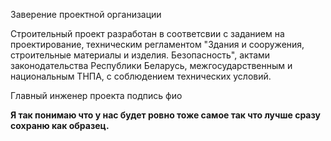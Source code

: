Заверение проектной организации

Строительный проект разработан в соответсвии с заданием на проектирование, техническим регламентом "Здания и сооружения, строительные материалы и изделия. Безопасность", актами законодательства Республики Беларусь, межгосударственным и национальным ТНПА, с соблюдением технических условий.

Главный инженер проекта подпись фио


**Я так понимаю что у нас будет ровно тоже самое так что лучше сразу сохраню как образец.**
